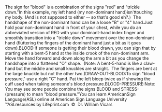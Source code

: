 The sign for "blood" is a combination of the signs "red" and "trickle down."In this example, my left hand (my non-dominant hand)isn'ttouching 
			my body. (And is not supposed to either -- so that's good eh?.)  The handshape of the 
  			non-dominant hand can be a loose "B" or "4" hand.Just hold your non-dominant hand in front of your chest, while you 
			do an abbreviated version of RED with your dominant-hand index 
			finger and smoothly transition into a "trickle down" movement over 
			the non-dominant hand (fluttering the fingers of the dominant hand 
			just a bit as it goes down).BLOOD:If someone is getting their blood drawn, you can sign that by 
			starting with a bent-5 hand at the inside crook of the non-dominant 
			arm. Move the hand forward and down along the arm a bit as you 
			change the handshape into a flattened "O" shape.  (Note: A 
			bent-5-hand is like a claw-hand but the middle and small knuckles 
			are straight.  The fingers are bent at the large knuckle but 
			not the other two.)DRAW-OUT-BLOOD:To sign "blood pressure," use a right "C" hand. Pat the left bicep twice as 
	if showing the cuff used when taking someone's blood pressure.BLOOD-PRESSURE:Note: You may see some people combine the signs BLOOD and STRESS-(pressure) 
	to mean "blood pressure."You can learn AmericanSign 
		Language(ASL) online at American Sign Language University ™ASLresources 
		by Lifeprint.com  ©  Dr. William Vicars